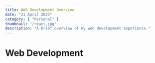 ```yaml
---
title: Web Development Overview
date: "21 April 2023"
category: [ "Personal" ]
thumbnail: "/react.jpg"
description: "A brief overview of my web development experience."
---
```


# Web Development

